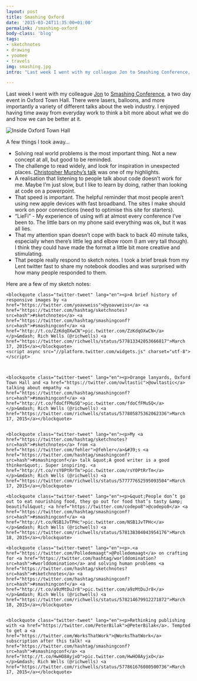 ```yaml
---
layout: post
title: Smashing Oxford
date: '2015-03-24T11:35:00+01:00'
permalink: /smashing-oxford
body-class: 'blog'
tags:
- sketchnotes
- drawing
- yoomee
- travels
img: smashing.jpg
intro: "Last week I went with my colleague Jon to Smashing Conference, a two day event in Oxford Town Hall. There were lasers, balloons, and more importantly a variety of different talks about the web industry. I enjoyed having time away from everyday work to think a bit more about what we do and how we can be better at it."

---
```

Last week I went with my colleague [Jon](https://twitter.com/JRKyte) to [Smashing Conference](http://smashingconf.com/oxford-2015/), a two day event in Oxford Town Hall. There were lasers, balloons, and more importantly a variety of different talks about the web industry. I enjoyed having time away from everyday work to think a bit more about what we do and how we can be better at it.

<img src="{{ site.baseurl }}/downloads/smashing.jpg" alt="Inside Oxford Town Hall">

A few things I took away…

- Solving real world problems is the most important thing. Not a new concept at all, but good to be reminded.
- The challenge to read widely, and look for inspiration in unexpected places. [Christopher Murphy’s talk](http://smashingconf.com/oxford-2015/speakers/christopher-murphy) was one of my highlights.
- A realisation that listening to people talk about code doesn’t work for me. Maybe I’m just slow, but I like to learn by doing, rather than looking at code on a powerpoint.
- That speed is important. The helpful reminder that most people aren’t using new apple devices with fast broadband. The sites I make should work on poor connections (need to optimise this site for starters).
- “LieFi” - My experience of using wifi at almost every conference I’ve been to. The little bars on my phone said everything was ok, but it was all lies.
- That my attention span doesn’t cope with back to back 40 minute talks, especially when there’s little leg and elbow room (I am very tall though). I think they could have made the format a little bit more creative and stimulating.
- That people really respond to sketch notes. I took a brief break from my Lent twitter fast to share my notebook doodles and was surprised with how many people responded to them.

Here are a few of my sketch notes:

<div class="grid wide fitvids">
  <div class="col-1-2">

    <blockquote class="twitter-tweet" lang="en"><p>A brief history of responsive images by <a href="https://twitter.com/yoavweiss">@yoavweiss</a> <a href="https://twitter.com/hashtag/sketchnotes?src=hash">#sketchnotes</a> <a href="https://twitter.com/hashtag/smashingconf?src=hash">#smashingconf</a> <a href="http://t.co/ZzKdqOXwCN">pic.twitter.com/ZzKdqOXwCN</a></p>&mdash; Rich Wells (@richwells) <a href="https://twitter.com/richwells/status/577813342053666817">March 17, 2015</a></blockquote>
    <script async src="//platform.twitter.com/widgets.js" charset="utf-8"></script>



    <blockquote class="twitter-tweet" lang="en"><p>Orange lanyards, Oxford Town Hall and <a href="https://twitter.com/owltastic">@owltastic</a> talking about empathy <a href="https://twitter.com/hashtag/smashingconf?src=hash">#smashingconf</a> <a href="http://t.co/fdoCfFMuSQ">pic.twitter.com/fdoCfFMuSQ</a></p>&mdash; Rich Wells (@richwells) <a href="https://twitter.com/richwells/status/577805875362062336">March 17, 2015</a></blockquote>


    <blockquote class="twitter-tweet" lang="en"><p>My <a href="https://twitter.com/hashtag/sketchnotes?src=hash">#sketchnotes</a> from <a href="https://twitter.com/fehler">@fehler</a>&#39;s <a href="https://twitter.com/hashtag/smashingconf?src=hash">#smashingconf</a> talk &quot;A good writer is a good thinker&quot;. Super inspiring. <a href="http://t.co/rsY0PtRrTm">pic.twitter.com/rsY0PtRrTm</a></p>&mdash; Rich Wells (@richwells) <a href="https://twitter.com/richwells/status/577777652595093504">March 17, 2015</a></blockquote>


  </div>
  <div class="col-1-2">

    <blockquote class="twitter-tweet" lang="en"><p>&quot;People don’t go out to eat nourishing food, they go out for food that’s tasty &amp; beautiful&quot; <a href="https://twitter.com/codepo8">@codepo8</a> <a href="https://twitter.com/hashtag/smashingconf?src=hash">#smashingconf</a> <a href="http://t.co/NSB1JvTPHc">pic.twitter.com/NSB1JvTPHc</a></p>&mdash; Rich Wells (@richwells) <a href="https://twitter.com/richwells/status/578138304043954176">March 18, 2015</a></blockquote>

    <blockquote class="twitter-tweet" lang="en"><p>.<a href="https://twitter.com/Polledemaagt">@Polledemaagt</a> on crafting for <a href="https://twitter.com/hashtag/worlddomination?src=hash">#worlddomination</a> and solving human problems <a href="https://twitter.com/hashtag/sketchnotes?src=hash">#sketchnotes</a> <a href="https://twitter.com/hashtag/smashingconf?src=hash">#smashingconf</a> <a href="http://t.co/a9zMtDuJr8">pic.twitter.com/a9zMtDuJr8</a></p>&mdash; Rich Wells (@richwells) <a href="https://twitter.com/richwells/status/578214679912271872">March 18, 2015</a></blockquote>


    <blockquote class="twitter-tweet" lang="en"><p>Rethinking publishing with <a href="https://twitter.com/PeterBilak">@PeterBilak</a>. Tempted to get a <a href="https://twitter.com/WorksThatWork">@WorksThatWork</a> subscription after this talk! <a href="https://twitter.com/hashtag/smashingconf?src=hash">#smashingconf</a> <a href="http://t.co/HwHO8AyjxO">pic.twitter.com/HwHO8AyjxO</a></p>&mdash; Rich Wells (@richwells) <a href="https://twitter.com/richwells/status/577861676080500736">March 17, 2015</a></blockquote>
  </div>

</div>
